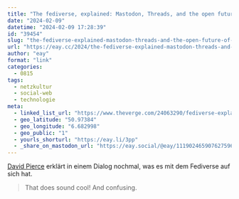 ```yaml
---
title: "The fediverse, explained: Mastodon, Threads, and the open future of social networking"
date: "2024-02-09"
datetime: "2024-02-09 17:28:39"
id: "39454"
slug: "the-fediverse-explained-mastodon-threads-and-the-open-future-of-social-networking"
url: "https://eay.cc/2024/the-fediverse-explained-mastodon-threads-and-the-open-future-of-social-networking/"
author: "eay"
format: "link"
categories:
  - 0815
tags:
  - netzkultur
  - social-web
  - technologie
meta:
  - linked_list_url: "https://www.theverge.com/24063290/fediverse-explained-activitypub-social-media-open-protocol"
  - geo_latitude: "50.97384"
  - geo_longitude: "6.682998"
  - geo_public: "1"
  - yourls_shorturl: "https://eay.li/3pp"
  - _share_on_mastodon_url: "https://eay.social/@eay/111902465907627596"
---
```


[David Pierce](https://mastodon.social/@davidpierce) erklärt in einem Dialog nochmal, was es mit dem Fediverse auf sich hat.

> That does sound cool! And confusing.
